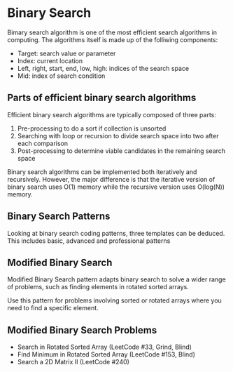 # Binary Search

Bimary search algorithm is one of the most efficient search algorithms in computing. The algorithms itself is made up of the folliwing components:

- Target: search value or parameter
- Index: current location
- Left, right, start, end, low, high: indices of the search space
- Mid: index of search condition

## Parts of efficient binary search algorithms

Efficient binary search algorithms are typically composed of three parts:

1. Pre-processing to do a sort if collection is unsorted
2. Searching with loop or recursion to divide search space into two after each comparison
3. Post-processing to determine viable candidates in the remaining search space

Binary search algorithms can be implemented both iteratively and recursively. However, the major difference is that the iterative version of binary search uses O(1) memory while the recursive version uses O(log(N)) memory.

## Binary Search Patterns

Looking at binary search coding patterns, three templates can be deduced. This includes basic, advanced and professional patterns

## Modified Binary Search

Modified Binary Search pattern adapts binary search to solve a wider range of problems, such as finding elements in rotated sorted arrays.

Use this pattern for problems involving sorted or rotated arrays where you need to find a specific element.

## Modified Binary Search Problems

- Search in Rotated Sorted Array (LeetCode #33, Grind, Blind)
- Find Minimum in Rotated Sorted Array (LeetCode #153, Blind)
- Search a 2D Matrix II (LeetCode #240)

